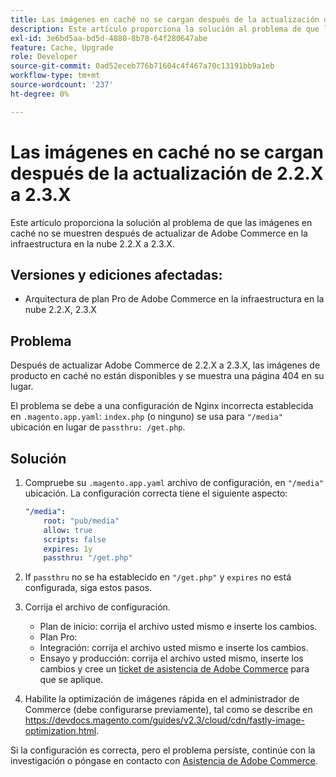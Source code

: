 ```yaml
---
title: Las imágenes en caché no se cargan después de la actualización de 2.2.X a 2.3.X
description: Este artículo proporciona la solución al problema de que las imágenes en caché no se muestren después de actualizar de Adobe Commerce en la infraestructura en la nube 2.2.X a 2.3.X.
exl-id: 3e6bd5aa-bd5d-4880-8b78-64f280647abe
feature: Cache, Upgrade
role: Developer
source-git-commit: 0ad52eceb776b71604c4f467a70c13191bb9a1eb
workflow-type: tm+mt
source-wordcount: '237'
ht-degree: 0%

---
```


# Las imágenes en caché no se cargan después de la actualización de 2.2.X a 2.3.X

Este artículo proporciona la solución al problema de que las imágenes en caché no se muestren después de actualizar de Adobe Commerce en la infraestructura en la nube 2.2.X a 2.3.X.

## Versiones y ediciones afectadas:

* Arquitectura de plan Pro de Adobe Commerce en la infraestructura en la nube 2.2.X, 2.3.X

## Problema

Después de actualizar Adobe Commerce de 2.2.X a 2.3.X, las imágenes de producto en caché no están disponibles y se muestra una página 404 en su lugar.

El problema se debe a una configuración de Nginx incorrecta establecida en `.magento.app.yaml`: `index.php` (o ninguno) se usa para `"/media"` ubicación en lugar de `passthru: /get.php`.

## Solución

1. Compruebe su `.magento.app.yaml` archivo de configuración, en `"/media"` ubicación. La configuración correcta tiene el siguiente aspecto:

   ```yaml
   "/media":
       root: "pub/media"
       allow: true
       scripts: false
       expires: 1y
       passthru: "/get.php"
   ```

1. If `passthru` no se ha establecido en `"/get.php"` y `expires` no está configurada, siga estos pasos.
1. Corrija el archivo de configuración.
   * Plan de inicio: corrija el archivo usted mismo e inserte los cambios.
   * Plan Pro:
   * Integración: corrija el archivo usted mismo e inserte los cambios.
   * Ensayo y producción: corrija el archivo usted mismo, inserte los cambios y cree un [ticket de asistencia de Adobe Commerce](/help/help-center-guide/help-center/magento-help-center-user-guide.md#submit-ticket) para que se aplique.

1. Habilite la optimización de imágenes rápida en el administrador de Commerce (debe configurarse previamente), tal como se describe en <https://devdocs.magento.com/guides/v2.3/cloud/cdn/fastly-image-optimization.html>.

Si la configuración es correcta, pero el problema persiste, continúe con la investigación o póngase en contacto con [Asistencia de Adobe Commerce](/help/help-center-guide/help-center/magento-help-center-user-guide.md#submit-ticket).
